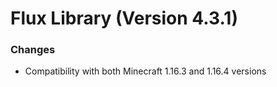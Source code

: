 # Flux Library (Version 4.3.1)

### Changes
- Compatibility with both Minecraft 1.16.3 and 1.16.4 versions